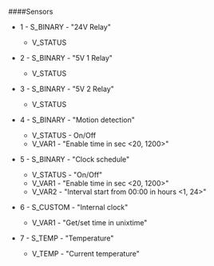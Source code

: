 ####Sensors
+ 1 - S_BINARY - "24V Relay"
    + V_STATUS

+ 2 - S_BINARY - "5V 1 Relay"
    + V_STATUS

+ 3 - S_BINARY - "5V 2 Relay"
    + V_STATUS

+ 4 - S_BINARY - "Motion detection"
    + V_STATUS - On/Off
	+ V_VAR1 -  "Enable time in sec <20, 1200>"

+ 5 - S_BINARY - "Clock schedule"
    + V_STATUS - "On/Off"
    + V_VAR1 -  "Enable time in sec <20, 1200>"
	+ V_VAR2 -  "Interval start from 00:00 in hours <1, 24>"

+ 6 - S_CUSTOM - "Internal clock"
    + V_VAR1 - "Get/set time in unixtime"

+ 7 - S_TEMP - "Temperature"
    + V_TEMP - "Current temperature"